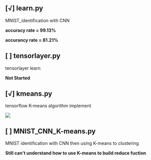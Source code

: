 [√] learn.py
---------------
MNIST_identification with CNN

**accuracy rate = 99.13%**


**accurancy rate = 81.21%**

[ ] tensorlayer.py
---
tensorlayer learn

**Not Started**

[√] kmeans.py
---
tensorflow K-means algorithm implement

![](https://github.com/wqj97/Machine_Learning_Learn_Diary/blob/master/image/K-means-base.png)

[ ] MNIST_CNN_K-means.py
---
MNIST identification with CNN then using K-means to clustering

**Still can't understand how to use K-means to build reduce fuction**
